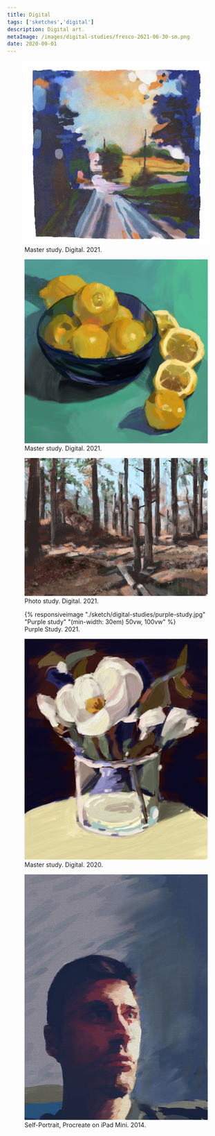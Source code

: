 ```yaml
---
title: Digital
tags: ['sketches','digital']
description: Digital art. 
metaImage: /images/digital-studies/fresco-2021-06-30-sm.png
date: 2020-09-01
---
```

<figure>
    <img src="/images/digital-studies/fresco-2021-06-30.png" alt="Digital Painting">
    <figcaption>Master study. Digital. 2021.</figcaption>
</figure>
<figure>
    <img src="/images/digital-studies/640/lemons-study.png" alt="Digital painting of lemons">
    <figcaption>Master study. Digital. 2021.</figcaption>
</figure>

<figure>
    <img src="/images/digital-studies/jester-park-woods.jpg" alt="Fresco ">
    <figcaption>Photo study. Digital. 2021.</figcaption>
</figure>
<figure>{% responsiveimage "./sketch/digital-studies/purple-study.jpg" "Purple study" "(min-width: 30em) 50vw, 100vw" %}<figcaption>Purple Study. 2021.</figcaption>
</figure>
<figure>
    <img src="/images/digital-studies/640/flower-still-life.jpg" alt="Flower Still Life">
    <figcaption>Master study. Digital. 2020.</figcaption>
</figure>

<figure>
    <img src="/images/procreate-self-portraits/640/procreate-self-portrait-2.jpg" alt="Digital self-portrait">
    <figcaption>Self-Portrait, Procreate on iPad Mini. 2014.</figcaption>
</figure>





